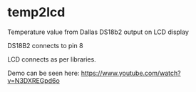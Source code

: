 temp2lcd
========

Temperature value from Dallas DS18b2 output on LCD display

DS18B2 connects to pin 8

LCD connects as per libraries.

Demo can be seen here: https://www.youtube.com/watch?v=N3DXREGpd6o
